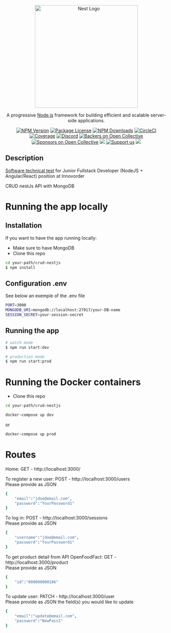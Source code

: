 <p align="center">
  <a href="http://nestjs.com/" target="blank"><img src="https://nestjs.com/img/logo_text.svg" width="320" alt="Nest Logo" /></a>
</p>

[circleci-image]: https://img.shields.io/circleci/build/github/nestjs/nest/master?token=abc123def456
[circleci-url]: https://circleci.com/gh/nestjs/nest

  <p align="center">A progressive <a href="http://nodejs.org" target="_blank">Node.js</a> framework for building efficient and scalable server-side applications.</p>
    <p align="center">
<a href="https://www.npmjs.com/~nestjscore" target="_blank"><img src="https://img.shields.io/npm/v/@nestjs/core.svg" alt="NPM Version" /></a>
<a href="https://www.npmjs.com/~nestjscore" target="_blank"><img src="https://img.shields.io/npm/l/@nestjs/core.svg" alt="Package License" /></a>
<a href="https://www.npmjs.com/~nestjscore" target="_blank"><img src="https://img.shields.io/npm/dm/@nestjs/common.svg" alt="NPM Downloads" /></a>
<a href="https://circleci.com/gh/nestjs/nest" target="_blank"><img src="https://img.shields.io/circleci/build/github/nestjs/nest/master" alt="CircleCI" /></a>
<a href="https://coveralls.io/github/nestjs/nest?branch=master" target="_blank"><img src="https://coveralls.io/repos/github/nestjs/nest/badge.svg?branch=master#9" alt="Coverage" /></a>
<a href="https://discord.gg/G7Qnnhy" target="_blank"><img src="https://img.shields.io/badge/discord-online-brightgreen.svg" alt="Discord"/></a>
<a href="https://opencollective.com/nest#backer" target="_blank"><img src="https://opencollective.com/nest/backers/badge.svg" alt="Backers on Open Collective" /></a>
<a href="https://opencollective.com/nest#sponsor" target="_blank"><img src="https://opencollective.com/nest/sponsors/badge.svg" alt="Sponsors on Open Collective" /></a>
  <a href="https://paypal.me/kamilmysliwiec" target="_blank"><img src="https://img.shields.io/badge/Donate-PayPal-ff3f59.svg"/></a>
    <a href="https://opencollective.com/nest#sponsor"  target="_blank"><img src="https://img.shields.io/badge/Support%20us-Open%20Collective-41B883.svg" alt="Support us"></a>
  <a href="https://twitter.com/nestframework" target="_blank"><img src="https://img.shields.io/twitter/follow/nestframework.svg?style=social&label=Follow"></a>
</p>
  <!--[![Backers on Open Collective](https://opencollective.com/nest/backers/badge.svg)](https://opencollective.com/nest#backer)
  [![Sponsors on Open Collective](https://opencollective.com/nest/sponsors/badge.svg)](https://opencollective.com/nest#sponsor)-->

## Description

<a href='https://github.com/InnovOrder/software-technical-tests/tree/master/crud-nestjs'>Software technical test</a> for Junior Fullstack Developer (NodeJS + Angular/React) position at Innovorder

CRUD nestJs API with MongoDB

# Running the app locally
## Installation

If you want to have the app running locally:

- Make sure to have MongoDB
- Clone this repo

```bash
cd your-path/crud-nestjs
$ npm install
```

## Configuration .env

See below an exemple of the .env file

```bash
PORT=3000
MONGODB_URI=mongodb://localhost:27017/your-DB-name
SESSION_SECRET=your-session-secret
```

## Running the app

```bash
# watch mode
$ npm run start:dev

# production mode
$ npm run start:prod
```

# Running the Docker containers

- Clone this repo

```bash
cd your-path/crud-nestjs
```

```bash
docker-compose up dev
```

or

```bash
docker-compose up prod
```

# Routes

Home: GET - http://localhost:3000/ </br>

To register a new user: POST - http://localhost:3000/users </br>
Please provide as JSON

```bash
{
    "email":"jdoe@email.com",
    "password":"YourPassword1"
}
```

To log in: POST - http://localhost:3000/sessions </br>
Please provide as JSON

```bash
{
    "username":"jdoe@email.com",
    "password":"YourPassword1"
}
```

To get product detail from API OpenFoodFact: GET - http://localhost:3000/product </br>
Please provide as JSON

```bash
{
    "id":"000000000186"
}
```

To update user: PATCH - http://localhost:3000/user </br>
Please provide as JSON the field(s) you would like to update

```bash
{
    "email":"update@email.com",
    "password":"NewPass1"
}
```
